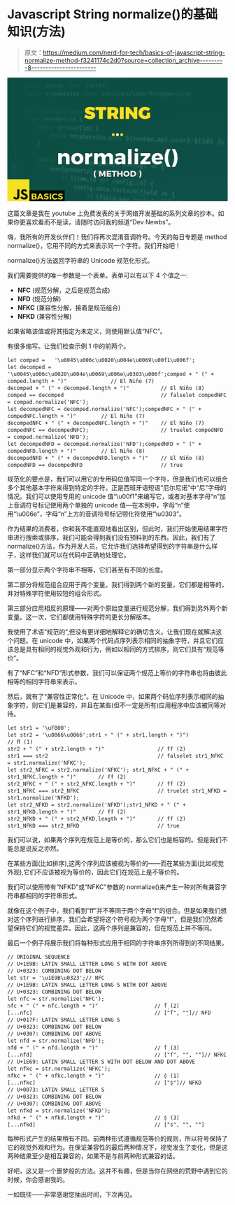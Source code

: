 # Javascript String normalize()的基础知识(方法)

> 原文：<https://medium.com/nerd-for-tech/basics-of-javascript-string-normalize-method-f3241174c2d0?source=collection_archive---------8----------------------->

![](img/67b538508f0f0d2007803367e6cb7d63.png)

这篇文章是我在 youtube 上免费发表的关于网络开发基础的系列文章的抄本。如果你更喜欢看而不是读，请随时访问我的频道“Dev Newbs”。

嗨，我所有的开发伙伴们！我们将再次混淆音调符号。今天的每日专题是 method normalize()，它用不同的方式来表示同一个字符。我们开始吧！

normalize()方法返回字符串的 Unicode 规范化形式。

我们需要提供的唯一参数是一个表单。表单可以有以下 4 个值之一:

*   **NFC** (规范分解，之后是规范合成)
*   **NFD** (规范分解)
*   **NFKC** (兼容性分解，接着是规范组合)
*   **NFKD** (兼容性分解)

如果省略该值或将其指定为未定义，则使用默认值“NFC”。

有很多缩写。让我们检查示例 1 中的前两个。

```
let comped =   '\u0045\u006c\u0020\u004e\u0069\u00f1\u006f';
let decomped = '\u0045\u006c\u0020\u004e\u0069\u006e\u0303\u006f';comped + " (" + comped.length + ")"              // El Niño (7)
decomped + " (" + decomped.length + ")"          // El Niño (8)
comped == decomped                               // falselet compedNFC = comped.normalize('NFC');
let decompedNFC = decomped.normalize('NFC');compedNFC + " (" + compedNFC.length + ")"        // El Niño (7)
decompedNFC + " (" + decompedNFC.length + ")"    // El Niño (7)
compedNFC == decompedNFC);                       // truelet compedNFD = comped.normalize('NFD');
let decompedNFD = decomped.normalize('NFD');compedNFD + " (" + compedNFD.length + ")"        // El Niño (8)
decompedNFD + " (" + decompedNFD.length + ")"    // El Niño (8)
compedNFD == decompedNFD                         // true
```

规范化的要点是，我们可以用它的专用码位值写同一个字符，但是我们也可以组合多个其他基本字符来得到特定的字符。正是西班牙语短语“厄尔尼诺”中“尼”字母的情况。我们可以使用专用的 unicode 值“\u00f1”来编写它，或者对基本字母“n”加上音调符号标记使用两个单独的 unicode 值—在本例中，字母“n”使用“\u006e”，字母“n”上方的音调符号标记颚化符使用“\u0303”。

作为结果的消费者，你和我不能直观地看出区别，但此时，我们开始使用结果字符串进行搜索或排序，我们可能会得到我们没有预料到的东西。因此，我们有了 normalize()方法，作为开发人员，它允许我们选择希望得到的字符串是什么样子，这样我们就可以在代码中正确地处理它。

第一部分显示两个字符串不相等，它们甚至有不同的长度。

第二部分将规范组合应用于两个变量。我们得到两个新的变量，它们都是相等的，并对特殊字符使用较短的组合形式。

第三部分应用相反的原理——对两个原始变量进行规范分解，我们得到另外两个新变量。这一次，它们都使用特殊字符的更长分解版本。

我使用了术语“规范的”,但没有更详细地解释它的确切含义。让我们现在就解决这个问题。在 unicode 中，如果两个代码点序列表示相同的抽象字符，并且它们应该总是具有相同的视觉外观和行为，例如以相同的方式排序，则它们具有“规范等价”。

有了“NFC”和“NFD”形式参数，我们可以保证两个规范上等价的字符串也将由彼此相等的相同字符串来表示。

然后，就有了“兼容性正常化”。在 Unicode 中，如果两个码位序列表示相同的抽象字符，则它们是兼容的，并且在某些(但不一定是所有)应用程序中应该被同等对待。

```
let str1 = '\uFB00';
let str2 = '\u0066\u0066';str1 + " (" + str1.length + ")")                // ﬀ (1)
str2 + " (" + str2.length + ")"                 // ff (2)
str1 === str2                                   // falselet str1_NFKC = str1.normalize('NFKC');         
let str2_NFKC = str2.normalize('NFKC'); str1_NFKC + " (" + str1_NFKC.length + ")"       // ff (2)       
str2_NFKC + " (" + str2_NFKC.length + ")"       // ff (2)
str1_NFKC === str2_NFKC                         // truelet str1_NFKD = str1.normalize('NFKD');
let str2_NFKD = str2.normalize('NFKD');str1_NFKD + " (" + str1_NFKD.length + ")"       // ff (2)     
str2_NFKD + " (" + str2_NFKD.length + ")"       // ff (2)
str1_NFKD === str2_NFKD                         // true
```

我们可以说，如果两个序列在规范上是等价的，那么它们也是相容的。但是我们不能总是说反之亦然。

在某些方面(比如排序),这两个序列应该被视为等价的——而在某些方面(比如视觉外观),它们不应该被视为等价的，因此它们在规范上是不等价的。

我们可以使用带有“NFKD”或“NFKC”参数的 normalize()来产生一种对所有兼容字符串都相同的字符串形式。

就像在这个例子中，我们看到“ﬀ”并不等同于两个字母“f”的组合。但是如果我们想对这个序列进行排序，我们会希望将这个符号视为两个字母“f”，但是我们仍然希望保持它们的视觉差异。因此，这两个序列是兼容的，但在规范上并不等同。

最后一个例子将展示我们将每种形式应用于相同的字符串序列所得到的不同结果。

```
// ORIGINAL SEQUENCE
// U+1E9B: LATIN SMALL LETTER LONG S WITH DOT ABOVE
// U+0323: COMBINING DOT BELOW
let str = '\u1E9B\u0323';// NFC
// U+1E9B: LATIN SMALL LETTER LONG S WITH DOT ABOVE
// U+0323: COMBINING DOT BELOW
let nfc = str.normalize('NFC');
nfc + " (" + nfc.length + ")"                  // ẛ̣ (2)
[...nfc]                                       // ["ẛ", "̣"]// NFD
// U+017F: LATIN SMALL LETTER LONG S
// U+0323: COMBINING DOT BELOW
// U+0307: COMBINING DOT ABOVE
let nfd = str.normalize('NFD');
nfd + " (" + nfd.length + ")"                  // ẛ̣ (3)
[...nfd]                                       // ["ſ", "̣", "̇"]// NFKC
// U+1E69: LATIN SMALL LETTER S WITH DOT BELOW AND DOT ABOVE
let nfkc = str.normalize('NFKC');
nfkc + " (" + nfkc.length + ")"                // ṩ (1)
[...nfkc]                                      // ["ṩ"]// NFKD
// U+0073: LATIN SMALL LETTER S
// U+0323: COMBINING DOT BELOW
// U+0307: COMBINING DOT ABOVE
let nfkd = str.normalize('NFKD');
nfkd + " (" + nfkd.length + ")"                // ṩ (3)
[...nfkd]                                      // ["s", "̣", "̇"]
```

每种形式产生的结果稍有不同。前两种形式遵循规范等价的规则，所以符号保持了它的视觉外观和行为。在保证兼容性的最后两种情况下，视觉发生了变化，但是这两种结果至少是相互兼容的，如果不是与前两种形式兼容的话。

好吧，这又是一个噩梦般的方法。这并不有趣，但是当你在网络的荒野中遇到它的时候，你会感谢我的。

一如既往——非常感谢您抽出时间，下次再见。